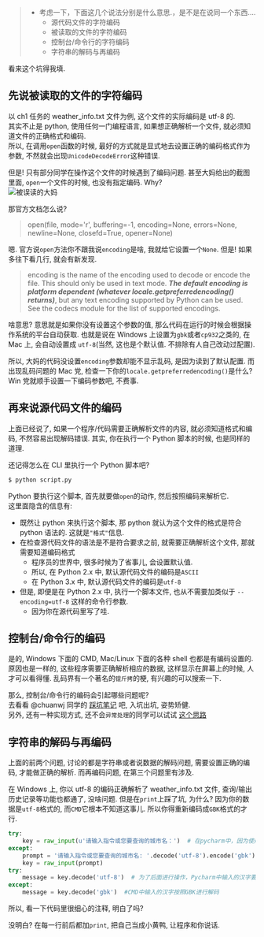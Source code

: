 >- 考虑一下，下面这几个说法分别是什么意思.，是不是在说同一个东西....
>    + 源代码文件的字符编码
>    + 被读取的文件的字符编码
>    + 控制台/命令行的字符编码
>    + 字符串的解码与再编码

看来这个坑得我填.

## 先说被读取的文件的字符编码

以 ch1 任务的 weather_info.txt 文件为例, 这个文件的实际编码是 utf-8 的.  
其实不止是 python, 使用任何一门编程语言, 如果想正确解析一个文件, 就必须知道文件的正确格式和编码.  
所以, 在调用`open`函数的时候, 最好的方式就是显式地去设置正确的编码格式作为参数, 不然就会出现`UnicodeDecodeError`这种错误.

但是! 只有部分同学在操作这个文件的时候遇到了编码问题. 甚至大妈给出的截图里面, `open`一个文件的时候, 也没有指定编码. Why?  
![被误读的大妈](https://cloud.githubusercontent.com/assets/22494/21803361/babf2532-d764-11e6-9a5c-1bec22a7aad0.png)

那官方文档怎么说?
> open(file, mode='r', buffering=-1, encoding=None, errors=None, newline=None, closefd=True, opener=None)

嗯. 官方说`open`方法你不跟我说`encoding`是啥, 我就给它设置一个`None`. 但是! 如果多往下看几行, 就会有新发现.

> encoding is the name of the encoding used to decode or encode the file. This should only be used in text mode. ***The default encoding is platform dependent (whatever locale.getpreferredencoding() returns)***, but any text encoding supported by Python can be used. See the codecs module for the list of supported encodings.

啥意思? 意思就是如果你没有设置这个参数的值, 那么代码在运行的时候会根据操作系统的平台自动获取. 也就是说在 Windows 上设置为`gbk`或者`cp932`之类的, 在 Mac 上, 会自动设置成 `utf-8`(当然, 这也是个默认值. 不排除有人自己改动过配置).

所以, 大妈的代码没设置`encoding`参数却能不显示乱码, 是因为读到了默认配置. 而出现乱码问题的 Mac 党, 检查一下你的`locale.getpreferredencoding()`是什么? Win 党就顺手设置一下编码参数吧, 不费事.

## 再来说源代码文件的编码

上面已经说了, 如果一个程序/代码需要正确解析文件的内容, 就必须知道格式和编码, 不然容易出现解码错误. 其实, 你在执行一个 Python 脚本的时候, 也是同样的道理.

还记得怎么在 CLI 里执行一个 Python 脚本吧?
```bash
$ python script.py
```
Python 要执行这个脚本, 首先就要做`open`的动作, 然后按照编码来解析它.   
这里面隐含的信息有:
* 既然让 python 来执行这个脚本, 那 python 就认为这个文件的格式是符合 python 语法的. 这就是`"格式"`信息.
* 在检查源代码文件的语法是不是符合要求之前, 就需要正确解析这个文件, 那就需要知道编码格式
  * 程序员的世界中, 很多时候为了省事儿, 会设置默认值.
  * 所以, 在 Python 2.x 中, 默认源代码文件的编码是`ASCII`
  * 在 Python 3.x 中, 默认源代码文件的编码是`utf-8`
* 但是, 即便是在 Python 2.x 中, 执行一个脚本文件, 也从不需要加类似于 `--encoding=utf-8` 这样的命令行参数.
  * 因为你在源代码里写了哇.

## 控制台/命令行的编码

是的, Windows 下面的 CMD, Mac/Linux 下面的各种 shell 也都是有编码设置的. 原因也是一样的, 这些程序需要正确解析相应的数据, 这样显示在屏幕上的时候, 人才可以看得懂. 乱码界有一个著名的`锟斤拷`的梗, 有兴趣的可以搜索一下.

那么, 控制台/命令行的编码会引起哪些问题呢?   
去看看 @chuanwj 同学的 [踩坑笔记](https://github.com/chuanwj/Py103/blob/master/chap1-use-chinese-in-pythonmd.md) 吧, 入坑出坑, 姿势矫健.  
另外, 还有一种实现方式, 还不会`异常处理`的同学可以试试 [这个思路](http://stackoverflow.com/questions/11068581/python-raw-input-odd-behavior-with-accents-containing-strings)


## 字符串的解码与再编码

上面的前两个问题, 讨论的都是字符串或者说数据的解码问题, 需要设置正确的编码, 才能做正确的解析. 而再编码问题, 在第三个问题里有涉及.

在 Windows 上, 你以 utf-8 的编码正确解析了 weather_info.txt 文件, 查询/输出历史记录等功能也都通了, 没啥问题. 但是在`print`上踩了坑, 为什么? 因为你的数据是`utf-8`格式的, 而`CMD`它根本不知道这事儿. 所以你得重新编码成`GBK`格式的才行.

```py
try:
    key = raw_input(u'请输入指令或您要查询的城市名：')  # 在pycharm中，因为使用了UTF-8编码，所以可以直接用
except:
    prompt = '请输入指令或您要查询的城市名: '.decode('utf-8').encode('gbk')  # 在CMD中，需要把程序里按照UTF-8编码的字符串先按照UTF-8解码，再按照GBK编码才可以显示。
    key = raw_input(prompt)
try:
    message = key.decode('utf-8')  # 为了后面进行操作，Pycharm中输入的汉字要按照UTF-8解码
except:
    message = key.decode('gbk')  #CMD中输入的汉字按照GBK进行解码
```

所以, 看一下代码里很细心的注释, 明白了吗?

没明白? 在每一行前后都加`print`, 把自己当成小黄鸭, 让程序和你说话.
